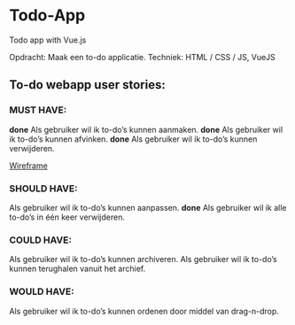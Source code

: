 # Todo-App
Todo app with Vue.js

Opdracht: Maak een to-do applicatie.
Techniek: HTML / CSS / JS, VueJS

## To-do webapp user stories:

### MUST HAVE:
__done__ Als gebruiker wil ik to-do’s kunnen aanmaken.
__done__ Als gebruiker wil ik to-do’s kunnen afvinken.
__done__ Als gebruiker wil ik to-do’s kunnen verwijderen.

[Wireframe](https://xd.adobe.com/view/a3f86d92-dde1-441e-96b5-7640035a4cb0)

### SHOULD HAVE:
Als gebruiker wil ik to-do’s kunnen aanpassen.
__done__ Als gebruiker wil ik alle to-do’s in één keer verwijderen.

### COULD HAVE:
Als gebruiker wil ik to-do’s kunnen archiveren.
Als gebruiker wil ik to-do’s kunnen terughalen vanuit het archief.

### WOULD HAVE:
Als gebruiker wil ik to-do’s kunnen ordenen door middel van drag-n-drop.

